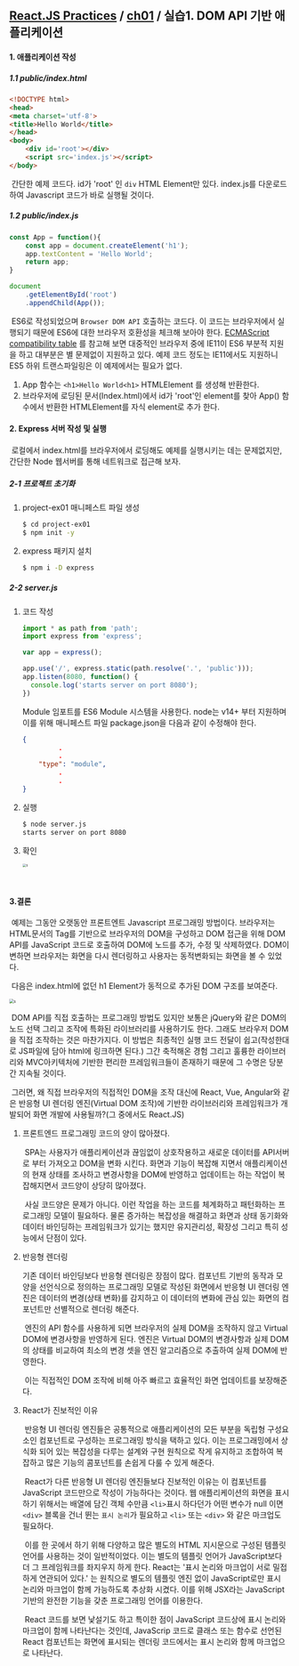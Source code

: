 ## [React.JS Practices](https://github.com/kickscar-javascript/react-practices) / [ch01](https://github.com/kickscar-javascript/react-practices/tree/master/ch01) / 실습1. DOM API 기반 애플리케이션

#### 1. 애플리케이션 작성

##### 1.1 public/index.html

```html
<!DOCTYPE html>
<head>
<meta charset='utf-8'>
<title>Hello World</title>
</head>
<body>
    <div id='root'></div>
    <script src='index.js'></script>
</body>
```

​	간단한 예제 코드다. id가 'root' 인 `div` HTML Element만 있다.  index.js를 다운로드하여 Javascript 코드가 바로 실행될 것이다.

##### 1.2 public/index.js

```JavaScript
const App = function(){
    const app = document.createElement('h1');
    app.textContent = 'Hello World';
    return app;
}

document
    .getElementById('root')
    .appendChild(App());
```

​	ES6로 작성되었으며 `Browser DOM API` 호출하는 코드다. 이 코드는 브라우저에서 실행되기 때문에 ES6에 대한 브라우저 호환성을 체크해 보아야 한다. [ECMAScript compatibility table](https://kangax.github.io/compat-table/es6/) 를 참고해 보면 대중적인 브라우저 중에 IE11이 ES6 부분적 지원을 하고 대부분은 별 문제없이 지원하고 있다. 예제 코드 정도는 IE11에서도 지원하니 ES5 하위 트랜스파일링은 이 예제에서는 필요가 없다. 

1. App 함수는  `<h1>Hello World<h1>`  HTMLElement 를 생성해 반환한다.
2. 브라우저에 로딩된 문서(Index.html)에서 id가 'root'인  element를 찾아 App() 함수에서 반환한 HTMLElement를 자식 element로 추가 한다. 

#### 2. Express 서버 작성 및 실행

​	로컬에서 index.html를 브라우저에서 로딩해도 예제를 실행시키는 데는 문제없지만, 간단한 Node 웹서버를 통해 네트워크로 접근해 보자.

##### 2-1 프로젝트 초기화

1. project-ex01 매니페스트 파일 생성

   ```bash
   $ cd project-ex01
   $ npm init -y
   ```

2. express 패키지 설치

   ```bash
   $ npm i -D express
   ```

##### 2-2 server.js

1. 코드 작성

   ```javascript
   import * as path from 'path'; 
   import express from 'express';
   
   var app = express();
   
   app.use('/', express.static(path.resolve('.', 'public')));
   app.listen(8080, function() {      
     console.log('starts server on port 8080');
   })
   ```

   Module 임포트를 ES6 Module 시스템을 사용한다. node는 v14+ 부터 지원하며 이를 위해 매니페스트 파일 package.json을 다음과 같이 수정해야 한다.

   ```json
   {
   			.
     		.
       "type": "module",
     		.
     		.
   }
   ```

2. 실행

   ```bash
   $ node server.js
   starts server on port 8080
   
   ```

3. 확인

   <img src="http://image.kickscar.me:8080/markdown/react-practices/ch01-0001.png" alt="s" style="zoom:40%;" />

​    

#### 3.결론

​	예제는 그동안 오랫동안 프론트엔트 Javascript 프로그래밍 방법이다. 브라우저는 HTML문서의 Tag를 기반으로 브라우저의 DOM을 구성하고 DOM 접근을 위해 DOM API를  JavaScript 코드로 호출하여 DOM에 노드를 추가, 수정 및 삭제하였다. DOM이 변하면 브라우저는 화면을 다시 렌더링하고 사용자는 동적변화되는 화면을 볼 수 있었다.

​	다음은 index.html에 없던 h1 Element가 동적으로 추가된 DOM  구조를 보여준다.

  <img src="http://image.kickscar.me:8080/markdown/react-practices/ch01-0002.png" alt="s" style="zoom:50%;" /> 

​	DOM API를 직접 호출하는 프로그래밍 방법도 있지만 보통은 jQuery와 같은 DOM의 노드 선택 그리고 조작에 특화된 라이브러리를 사용하기도 한다. 그래도 브라우저 DOM을 직접 조작하는 것은 마찬가지다. 이 방법은 최종적인 실행 코드 전달이 쉽고(작성한대로 JS파일에 담아 html에 링크하면 된다.) 그간 축적해온 경험 그리고 훌륭한 라이브러리와 MVC아키텍처에 기반한 편리한 프레임워크들이 존재하기 때문에 그 수명은 당분간 지속될 것이다. 

​	그러면, 왜 직접 브라우저의 직접적인 DOM을 조작 대신에 React, Vue, Angular와 같은 반응형 UI 렌더링 엔진(Virtual DOM 조작)에 기반한 라이브러리와 프레임워크가 개발되어 화면 개발에 사용될까?(그 중에서도 React.JS)

 1. 프론트엔드 프로그래밍 코드의 양이 많아졌다. 

    ​	SPA는 사용자가 애플리케이션과 끊임없이 상호작용하고 새로운 데이터를 API서버로 부터 가져오고 DOM을 변화 시킨다. 화면과 기능이 복잡해 지면서 애플리케이션의 현재 상태를 조사하고 변경사항을 DOM에 반영하고 업데이트는 하는 작업이 복잡해지면서 코드양이 상당히 많아졌다.

    ​	사실 코드양은 문제가 아니다. 이런 작업을 하는 코드를 체계화하고 패턴화하는 프로그래밍 모델이 필요하다. 물론 증가하는 복잡성을 해결하고 화면과 상태 동기화와 데이터 바인딩하는 프레임워크가 있기는 했지만 유지관리성, 확장성 그리고 특히 성능에서 단점이 있다.

 2. 반응형 렌더링

    기존 데이터 바인딩보다 반응형 렌더링은 장점이 많다. 컴포넌트 기반의 동작과 모양을 선언식으로 정의하는 프로그래밍 모델로 작성된 화면에서 반응형 UI 렌더링 엔진은 데이터의 변경(상태 변화)를 감지하고 이 데이터의 변화에 관심 있는 화면의 컴포넌트만 선별적으로 렌더링 해준다. 

    ​	엔진의 API 함수를 사용하게 되면 브라우저의 실제 DOM을 조작하지 않고 Virtual DOM에 변경사항을 반영하게 된다. 엔진은 Virtual DOM의 변경사항과 실제 DOM의 상태를 비교하여 최소의 변경 셋을 엔진 알고리즘으로 추출하여 실제 DOM에 반영한다.

    ​	이는 직접적인 DOM 조작에 비해 아주 빠르고 효율적인 화면 업데이트를 보장해준다.  

 3. React가 진보적인 이유

    ​	반응형 UI 렌더링 엔진들은 공통적으로 애플리케이션의 모든 부분을 독립형 구성요소인 컴포넌트로 구성하는 프로그래밍 방식을 택하고 있다. 이는 프로그래밍에서 상식화 되어 있는 복잡성을 다루는 설계와 구현 원칙으로 작게 유지하고 조합하여 복잡하고 많은 기능의 콤포넌트를 손쉽게 다룰 수 있게 해준다.

    ​	React가 다른 반응형 UI 렌더링 엔진들보다 진보적인 이유는 이 컴포넌트를  JavaScript 코드만으로 작성이 가능하다는 것이다. 웹 애플리케이션의 화면을 표시하기 위해서는 배열에 담긴 객체 수만큼 `<li>`표시 하다던가 어떤 변수가 null 이면 `<div>` 블록을 건너 뛴는 `표시 논리`가 필요하고 `<li>` 또는 `<div>` 와 같은 마크업도 필요하다.

    ​	이를 한 곳에서 하기 위해 다양하고 많은 별도의 HTML 지시문으로 구성된 템플릿 언어를 사용하는 것이 일반적이었다. 이는 별도의 템플릿 언어가 JavaScript보다 더 그 프레임워크를 좌지우지 하게 한다. React는 '표시 논리와 마크업이 서로 밀접하게 연관되어 있다.' 는 원칙으로 별도의 템플릿 엔진 없이 JavaScript로만 표시 논리와 마크업이 함께 가능하도록 추상화 시켰다. 이를 위해 JSX라는 JavaScript 기반의 완전한 기능을 갖춘 프로그래밍 언어를 이용한다. 

    ​	React 코드를 보면 낯설기도 하고 특이한 점이 JavaScript 코드상에 표시 논리와 마크업이 함께 나타난다는 것인데,  JavaScrip 코드로 클래스 또는 함수로 선언된 React 컴포넌트는 화면에 표시되는 렌더링 코드에서는 표시 논리와 함께 마크업으로 나타난다.   

​	  